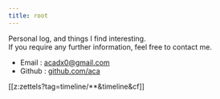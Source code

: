```yaml
---
title: root
---
```

Personal log, and things I find interesting.  
If you require any further information, feel free to contact me.

- Email : [acadx0@gmail.com](mailto:acadx0@gmail.com)
- Github : [github.com/aca](https://github.com/aca)

[[z:zettels?tag=timeline/**&timeline&cf]]
